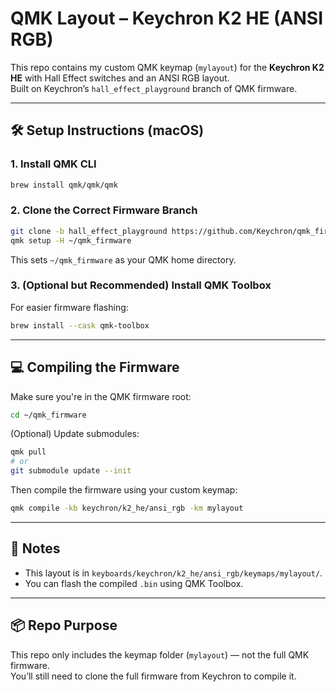 # QMK Layout – Keychron K2 HE (ANSI RGB)

This repo contains my custom QMK keymap (`mylayout`) for the **Keychron K2 HE** with Hall Effect switches and an ANSI RGB layout.  
Built on Keychron’s `hall_effect_playground` branch of QMK firmware.

---

## 🛠️ Setup Instructions (macOS)

### 1. Install QMK CLI
```bash
brew install qmk/qmk/qmk
```

### 2. Clone the Correct Firmware Branch
```bash
git clone -b hall_effect_playground https://github.com/Keychron/qmk_firmware.git ~/qmk_firmware
qmk setup -H ~/qmk_firmware
```
This sets `~/qmk_firmware` as your QMK home directory.

### 3. (Optional but Recommended) Install QMK Toolbox
For easier firmware flashing:
```bash
brew install --cask qmk-toolbox
```

---

## 💻 Compiling the Firmware

Make sure you're in the QMK firmware root:
```bash
cd ~/qmk_firmware
```

(Optional) Update submodules:
```bash
qmk pull
# or
git submodule update --init
```

Then compile the firmware using your custom keymap:
```bash
qmk compile -kb keychron/k2_he/ansi_rgb -km mylayout
```

---

## 🧠 Notes

- This layout is in `keyboards/keychron/k2_he/ansi_rgb/keymaps/mylayout/`.
- You can flash the compiled `.bin` using QMK Toolbox.

---

## 📦 Repo Purpose

This repo only includes the keymap folder (`mylayout`) — not the full QMK firmware.  
You’ll still need to clone the full firmware from Keychron to compile it.
